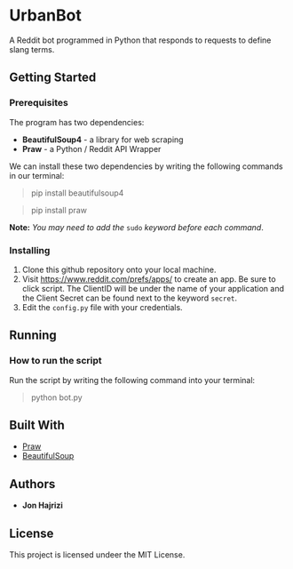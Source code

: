 # UrbanBot

A Reddit bot programmed in Python that responds to requests to define slang terms.

## Getting Started

### Prerequisites

The program has two dependencies:
   * **BeautifulSoup4** - a library for web scraping
   * **Praw** - a Python / Reddit API Wrapper
   
We can install these two dependencies by writing the following commands in our terminal:

> pip install beautifulsoup4

> pip install praw

**Note:** *You may need to add the* `sudo` *keyword before each command*.

### Installing

1. Clone this github repository onto your local machine.
2. Visit https://www.reddit.com/prefs/apps/ to create an app. Be sure to click script. The ClientID will be under the name of your application and the Client Secret can be found next to the keyword `secret`.
3. Edit the `config.py` file with your credentials.

## Running

### How to run the script

Run the script by writing the following command into your terminal:

> python bot.py

## Built With
* [Praw](https://praw.readthedocs.io/en/latest/)
* [BeautifulSoup](https://www.crummy.com/software/BeautifulSoup/bs4/doc/)

## Authors

* **Jon Hajrizi**

## License

This project is licensed undeer the MIT License.
